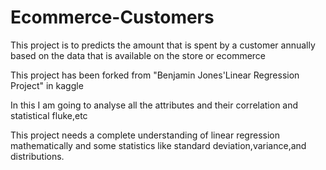 # Ecommerce-Customers
This project is to predicts the amount that is spent by a customer annually based on the data that is available on the store or ecommerce


This project has been forked from "Benjamin Jones'Linear Regression Project" in kaggle

In this I am going to analyse all the attributes and their correlation and statistical fluke,etc

This project needs a complete understanding of linear regression mathematically and some statistics like standard deviation,variance,and distributions.
